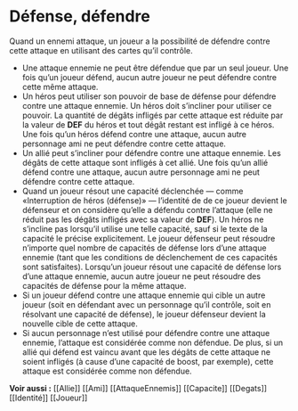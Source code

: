 # Défense, défendre
Quand un ennemi attaque, un joueur a la possibilité de défendre contre cette attaque en utilisant des cartes qu’il contrôle.
- Une attaque ennemie ne peut être défendue que par un seul joueur. Une fois qu’un joueur défend, aucun autre joueur ne peut défendre contre cette même attaque.
- Un héros peut utiliser son pouvoir de base de défense pour défendre contre une attaque ennemie. Un héros doit s’incliner pour utiliser ce pouvoir. La quantité de dégâts infligés par cette attaque est réduite par la valeur de **DEF** du héros et tout dégât restant est infligé à ce héros. Une fois qu’un héros défend contre une attaque, aucun autre personnage ami ne peut défendre contre cette attaque.
- Un allié peut s’incliner pour défendre contre une attaque ennemie. Les dégâts de cette attaque sont infligés à cet allié. Une fois qu’un allié défend contre une attaque, aucun autre personnage ami ne peut défendre contre cette attaque.
- Quand un joueur résout une capacité déclenchée — comme «Interruption de héros (défense)» — l’identité de de ce joueur devient le défenseur et on considère qu’elle a défendu contre l’attaque (elle ne réduit pas les dégâts infligés avec sa valeur de **DEF**). Un héros ne s’incline pas lorsqu’il utilise une telle capacité, sauf si le texte de la capacité le précise explicitement. Le joueur défenseur peut résoudre n’importe quel nombre de capacités de défense lors d’une attaque ennemie (tant que les conditions de déclenchement de ces capacités sont satisfaites). Lorsqu’un joueur résout une capacité de défense lors d’une attaque ennemie, aucun autre joueur ne peut résoudre des capacités de défense pour la même attaque.
- Si un joueur défend contre une attaque ennemie qui cible un autre joueur (soit en défendant avec un personnage qu’il contrôle, soit en résolvant une capacité de défense), le joueur défenseur devient la nouvelle cible de cette attaque.
- Si aucun personnage n’est utilisé pour défendre contre une attaque ennemie, l’attaque est considérée comme non défendue. De plus, si un allié qui défend est vaincu avant que les dégâts de cette attaque ne soient infligés (à cause d’une capacité de boost, par exemple), cette attaque est considérée comme non défendue.

**Voir aussi :**
[[Allie]]
[[Ami]]
[[AttaqueEnnemis]]
[[Capacite]]
[[Degats]]
[[Identité]]
[[Joueur]]